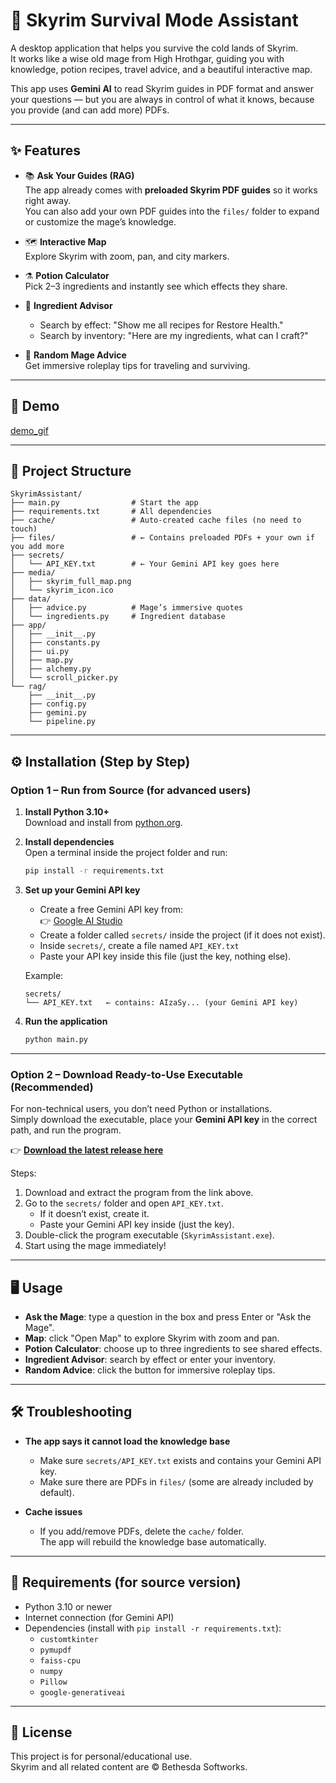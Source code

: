 # 🧙 Skyrim Survival Mode Assistant

A desktop application that helps you survive the cold lands of Skyrim.  
It works like a wise old mage from High Hrothgar, guiding you with knowledge, potion recipes, travel advice, and a beautiful interactive map.

This app uses **Gemini AI** to read Skyrim guides in PDF format and answer your questions — but you are always in control of what it knows, because you provide (and can add more) PDFs.

---

## ✨ Features

- 📚 **Ask Your Guides (RAG)**  
  The app already comes with **preloaded Skyrim PDF guides** so it works right away.  
  You can also add your own PDF guides into the `files/` folder to expand or customize the mage’s knowledge.

- 🗺 **Interactive Map**  
  Explore Skyrim with zoom, pan, and city markers.

- ⚗ **Potion Calculator**  
  Pick 2–3 ingredients and instantly see which effects they share.

- 🌿 **Ingredient Advisor**  
  - Search by effect: "Show me all recipes for Restore Health."  
  - Search by inventory: "Here are my ingredients, what can I craft?"

- 🧙 **Random Mage Advice**  
  Get immersive roleplay tips for traveling and surviving.

---

## 🎥 Demo

[demo_gif](ssmc_demo.gif)

---

## 📂 Project Structure

```
SkyrimAssistant/
├── main.py                # Start the app
├── requirements.txt       # All dependencies
├── cache/                 # Auto-created cache files (no need to touch)
├── files/                 # ← Contains preloaded PDFs + your own if you add more
├── secrets/
│   └── API_KEY.txt        # ← Your Gemini API key goes here
├── media/
│   ├── skyrim_full_map.png
│   └── skyrim_icon.ico
├── data/
│   ├── advice.py          # Mage’s immersive quotes
│   └── ingredients.py     # Ingredient database
├── app/
│   ├── __init__.py
│   ├── constants.py
│   ├── ui.py
│   ├── map.py
│   ├── alchemy.py
│   └── scroll_picker.py
└── rag/
    ├── __init__.py
    ├── config.py
    ├── gemini.py
    └── pipeline.py
```

---

## ⚙️ Installation (Step by Step)

### Option 1 – Run from Source (for advanced users)

1. **Install Python 3.10+**  
   Download and install from [python.org](https://www.python.org/downloads/).

2. **Install dependencies**  
   Open a terminal inside the project folder and run:

   ```bash
   pip install -r requirements.txt
   ```

3. **Set up your Gemini API key**  
   - Create a free Gemini API key from:  
     👉 [Google AI Studio](https://aistudio.google.com/app/apikey)
   - Create a folder called `secrets/` inside the project (if it does not exist).
   - Inside `secrets/`, create a file named `API_KEY.txt`
   - Paste your API key inside this file (just the key, nothing else).

   Example:

   ```
   secrets/
   └── API_KEY.txt   ← contains: AIzaSy... (your Gemini API key)
   ```

4. **Run the application**  

   ```bash
   python main.py
   ```

---

### Option 2 – Download Ready-to-Use Executable (Recommended)

For non-technical users, you don’t need Python or installations.  
Simply download the executable, place your **Gemini API key** in the correct path, and run the program.

👉 **[Download the latest release here](PUT-YOUR-LINK-HERE)**

Steps:

1. Download and extract the program from the link above.  
2. Go to the `secrets/` folder and open `API_KEY.txt`.  
   - If it doesn’t exist, create it.  
   - Paste your Gemini API key inside (just the key).  
3. Double-click the program executable (`SkyrimAssistant.exe`).  
4. Start using the mage immediately!  

---

## 🖥 Usage

- **Ask the Mage**: type a question in the box and press Enter or "Ask the Mage".  
- **Map**: click "Open Map" to explore Skyrim with zoom and pan.  
- **Potion Calculator**: choose up to three ingredients to see shared effects.  
- **Ingredient Advisor**: search by effect or enter your inventory.  
- **Random Advice**: click the button for immersive roleplay tips.

---

## 🛠 Troubleshooting

- **The app says it cannot load the knowledge base**  
  - Make sure `secrets/API_KEY.txt` exists and contains your Gemini API key.  
  - Make sure there are PDFs in `files/` (some are already included by default).

- **Cache issues**  
  - If you add/remove PDFs, delete the `cache/` folder.  
    The app will rebuild the knowledge base automatically.

---

## 📌 Requirements (for source version)

- Python 3.10 or newer
- Internet connection (for Gemini API)
- Dependencies (install with `pip install -r requirements.txt`):
  - `customtkinter`
  - `pymupdf`
  - `faiss-cpu`
  - `numpy`
  - `Pillow`
  - `google-generativeai`

---

## 🧾 License

This project is for personal/educational use.  
Skyrim and all related content are © Bethesda Softworks.
